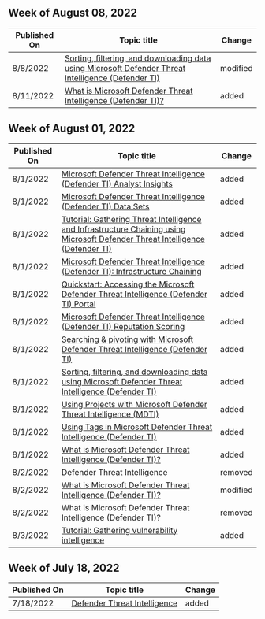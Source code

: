 <!-- This file is generated automatically each week. Changes made to this file will be overwritten.-->



## Week of August 08, 2022


| Published On |Topic title | Change |
|------|------------|--------|
| 8/8/2022 | [Sorting, filtering, and downloading data using Microsoft Defender Threat Intelligence (Defender TI)](/defender/threat-intelligence/sorting-filtering-and-downloading-data) | modified |
| 8/11/2022 | [What is Microsoft Defender Threat Intelligence (Defender TI)?](/defender/threat-intelligence/what-is-microsoft-defender-threat-intelligence-defender-ti) | added |


## Week of August 01, 2022


| Published On |Topic title | Change |
|------|------------|--------|
| 8/1/2022 | [Microsoft Defender Threat Intelligence (Defender TI) Analyst Insights](/defender/threat-intelligence/analyst-insights) | added |
| 8/1/2022 | [Microsoft Defender Threat Intelligence (Defender TI) Data Sets](/defender/threat-intelligence/data-sets) | added |
| 8/1/2022 | [Tutorial: Gathering Threat Intelligence and Infrastructure Chaining using Microsoft Defender Threat Intelligence (Defender TI)](/defender/threat-intelligence/gathering-threat-intelligence-and-infrastructure-chaining) | added |
| 8/1/2022 | [Microsoft Defender Threat Intelligence (Defender TI): Infrastructure Chaining](/defender/threat-intelligence/infrastructure-chaining) | added |
| 8/1/2022 | [Quickstart: Accessing the Microsoft Defender Threat Intelligence (Defender TI) Portal](/defender/threat-intelligence/learn-how-to-access-microsoft-defender-threat-intelligence-and-make-customizations-in-your-portal) | added |
| 8/1/2022 | [Microsoft Defender Threat Intelligence (Defender TI) Reputation Scoring](/defender/threat-intelligence/reputation-scoring) | added |
| 8/1/2022 | [Searching &amp; pivoting with Microsoft Defender Threat Intelligence (Defender TI)](/defender/threat-intelligence/searching-and-pivoting) | added |
| 8/1/2022 | [Sorting, filtering, and downloading data using Microsoft Defender Threat Intelligence (Defender TI)](/defender/threat-intelligence/sorting-filtering-and-downloading-data) | added |
| 8/1/2022 | [Using Projects with Microsoft Defender Threat Intelligence (MDTI)](/defender/threat-intelligence/using-projects) | added |
| 8/1/2022 | [Using Tags in Microsoft Defender Threat Intelligence (Defender TI)](/defender/threat-intelligence/using-tags) | added |
| 8/1/2022 | [What is Microsoft Defender Threat Intelligence (Defender TI)?](/defender/threat-intelligence/what-is-microsoft-defender-threat-intelligence-defender-ti) | added |
| 8/2/2022 | Defender Threat Intelligence | removed |
| 8/2/2022 | [What is Microsoft Defender Threat Intelligence (Defender TI)?](/defender/threat-intelligence/index) | modified |
| 8/2/2022 | What is Microsoft Defender Threat Intelligence (Defender TI)? | removed |
| 8/3/2022 | [Tutorial: Gathering vulnerability intelligence](/defender/threat-intelligence/gathering-vulnerability-intelligence) | added |


## Week of July 18, 2022


| Published On |Topic title | Change |
|------|------------|--------|
| 7/18/2022 | [Defender Threat Intelligence](/defender/threat-intelligence/index) | added |
